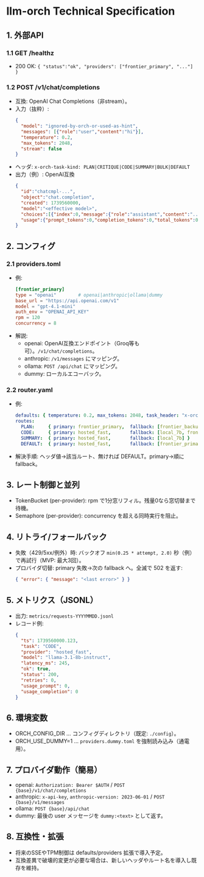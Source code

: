# llm-orch Technical Specification

## 1. 外部API
### 1.1 GET /healthz
- 200 OK: `{ "status":"ok", "providers": ["frontier_primary", "..."] }`

### 1.2 POST /v1/chat/completions
- 互換: OpenAI Chat Completions（非stream）。
- 入力（抜粋）:
  ```json
  {
    "model": "ignored-by-orch-or-used-as-hint",
    "messages": [{"role":"user","content":"hi"}],
    "temperature": 0.2,
    "max_tokens": 2048,
    "stream": false
  }
  ```
- ヘッダ: `x-orch-task-kind: PLAN|CRITIQUE|CODE|SUMMARY|BULK|DEFAULT`
- 出力（例）: OpenAI互換
  ```json
  {
    "id":"chatcmpl-...",
    "object":"chat.completion",
    "created": 1739560000,
    "model":"<effective model>",
    "choices":[{"index":0,"message":{"role":"assistant","content":"..."},"finish_reason":"stop"}],
    "usage":{"prompt_tokens":0,"completion_tokens":0,"total_tokens":0}
  }
  ```

## 2. コンフィグ
### 2.1 providers.toml
- 例:
  ```toml
  [frontier_primary]
  type = "openai"        # openai|anthropic|ollama|dummy
  base_url = "https://api.openai.com/v1"
  model = "gpt-4.1-mini"
  auth_env = "OPENAI_API_KEY"
  rpm = 120
  concurrency = 8
  ```
- 解説:
  - openai: OpenAI互換エンドポイント（Groq等も可）。`/v1/chat/completions`。
  - anthropic: `/v1/messages` にマッピング。
  - ollama: `POST /api/chat` にマッピング。
  - dummy: ローカルエコーバック。

### 2.2 router.yaml
- 例:
  ```yaml
  defaults: { temperature: 0.2, max_tokens: 2048, task_header: "x-orch-task-kind" }
  routes:
    PLAN:     { primary: frontier_primary,  fallback: [frontier_backup] }
    CODE:     { primary: hosted_fast,       fallback: [local_7b, frontier_primary] }
    SUMMARY:  { primary: hosted_fast,       fallback: [local_7b] }
    DEFAULT:  { primary: hosted_fast,       fallback: [frontier_primary, local_7b] }
  ```
- 解決手順: ヘッダ値→該当ルート、無ければ DEFAULT。primary→順に fallback。

## 3. レート制御と並列
- TokenBucket (per-provider): rpm で1分窓リフィル。残量0なら窓切替まで待機。
- Semaphore (per-provider): concurrency を超える同時実行を阻止。

## 4. リトライ/フォールバック
- 失敗（429/5xx/例外）時: バックオフ `min(0.25 * attempt, 2.0)` 秒（例）で再試行（MVP: 最大3回）。
- プロバイダ切替: primary 失敗→次の fallback へ。全滅で 502 を返す:
  ```json
  { "error": { "message": "<last error>" } }
  ```

## 5. メトリクス（JSONL）
- 出力: `metrics/requests-YYYYMMDD.jsonl`
- レコード例:
  ```json
  {
    "ts": 1739560000.123,
    "task": "CODE",
    "provider": "hosted_fast",
    "model": "llama-3.1-8b-instruct",
    "latency_ms": 245,
    "ok": true,
    "status": 200,
    "retries": 0,
    "usage_prompt": 0,
    "usage_completion": 0
  }
  ```

## 6. 環境変数
- ORCH_CONFIG_DIR … コンフィグディレクトリ（既定: `./config`）。
- ORCH_USE_DUMMY=1 … `providers.dummy.toml` を強制読み込み（通電用）。

## 7. プロバイダ動作（簡易）
- openai: `Authorization: Bearer $AUTH` / `POST {base}/v1/chat/completions`
- anthropic: `x-api-key`, `anthropic-version: 2023-06-01` / `POST {base}/v1/messages`
- ollama: `POST {base}/api/chat`
- dummy: 最後の user メッセージを `dummy:<text>` として返す。

## 8. 互換性・拡張
- 将来のSSEやTPM制御は defaults/providers 拡張で導入予定。
- 互換差異で破壊的変更が必要な場合は、新しいヘッダやルート名を導入し既存を維持。
